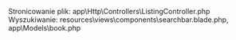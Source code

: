 Stronicowanie plik: app\Http\Controllers\ListingController.php
Wyszukiwanie: resources\views\components\searchbar.blade.php, app\Models\book.php
